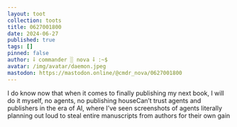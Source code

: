 ```yaml
---
layout: toot
collection: toots
title: 0627001800
date: 2024-06-27
published: true
tags: []
pinned: false
author: ⸸ commander ░ nova ⸸ :~$
avatar: /img/avatar/daemon.jpeg
mastodon: https://mastodon.online/@cmdr_nova/0627001800
---
```


I do know now that when it comes to finally publishing my next book, I will do it myself, no agents, no publishing houseCan’t trust agents and publishers in the era of AI, where I’ve seen screenshots of agents literally planning out loud to steal entire manuscripts from authors for their own gain
